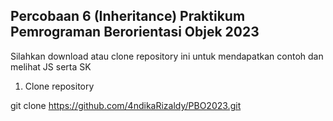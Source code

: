 <h2>Percobaan 6 (Inheritance) Praktikum Pemrograman Berorientasi Objek 2023</h2>
Silahkan download atau clone repository ini untuk mendapatkan contoh dan melihat JS serta SK

1. Clone repository

git clone https://github.com/4ndikaRizaldy/PBO2023.git

